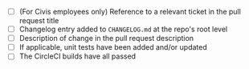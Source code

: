 - [ ] (For Civis employees only) Reference to a relevant ticket in the pull request title
- [ ] Changelog entry added to `CHANGELOG.md` at the repo's root level
- [ ] Description of change in the pull request description
- [ ] If applicable, unit tests have been added and/or updated
- [ ] The CircleCI builds have all passed
